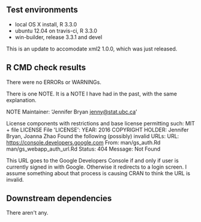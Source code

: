## Test environments

* local OS X install, R 3.3.0
* ubuntu 12.04 on travis-ci, R 3.3.0
* win-builder, release 3.3.1 and devel

This is an update to accomodate xml2 1.0.0, which was just released.

## R CMD check results

There were no ERRORs or WARNINGs. 

There is one NOTE. It is a NOTE I have had in the past, with the same explanation.

NOTE
Maintainer: ‘Jennifer Bryan <jenny@stat.ubc.ca>’

License components with restrictions and base license permitting such:
  MIT + file LICENSE
File 'LICENSE':
  YEAR: 2016
  COPYRIGHT HOLDER: Jennifer Bryan, Joanna Zhao
Found the following (possibly) invalid URLs:
  URL: https://console.developers.google.com
    From: man/gs_auth.Rd
          man/gs_webapp_auth_url.Rd
    Status: 404
    Message: Not Found

This URL goes to the Google Developers Console if and only if user is
currently signed in with Google. Otherwise it redirects to a login
screen. I assume something about that process is causing CRAN to think
the URL is invalid.

## Downstream dependencies

There aren't any.
